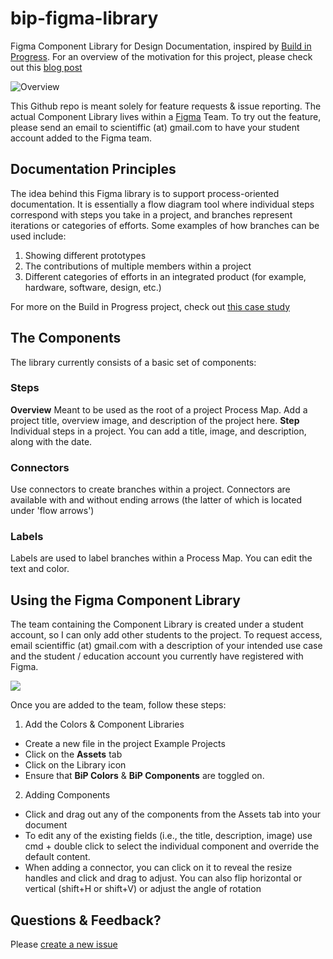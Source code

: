 # bip-figma-library
Figma Component Library for Design Documentation, inspired by [Build in Progress](http://buildinprogress.media.mit.edu/).
For an overview of the motivation for this project, please check out this [blog post](https://medium.com/@scientiffic/a-figma-library-for-design-documentation-db0fc2121479)

![Overview](https://miro.medium.com/max/1400/1*xXM0llLX_7AMYoLFbSHk3w.png)

This Github repo is meant solely for feature requests & issue reporting.  The actual Component Library lives within a [Figma](https://www.figma.com/) Team.  To try out the feature, please send an email to scientiffic (at) gmail.com to have your student account added to the Figma team.

## Documentation Principles
The idea behind this Figma library is to support process-oriented documentation.  It is essentially a flow diagram tool where individual steps correspond with steps you take in a project, and branches represent iterations or categories of efforts.  Some examples of how branches can be used include:

1. Showing different prototypes 
2. The contributions of multiple members within a project
3. Different categories of efforts in an integrated product (for example, hardware, software, design, etc.)

For more on the Build in Progress project, check out [this case study](https://tifftseng.com/bip/)

## The Components

The library currently consists of a basic set of components:

### Steps
**Overview** Meant to be used as the root of a project Process Map.  Add a project title, overview image, and description of the project here.
**Step** Individual steps in a project. You can add a title, image, and description, along with the date.

### Connectors
Use connectors to create branches within a project.  Connectors are available with and without ending arrows (the latter of which is located under 'flow arrows')

### Labels
Labels are used to label branches within a Process Map.  You can edit the text and color.

## Using the Figma Component Library  
The team containing the Component Library is created under a student account, so I can only add other students to the project.  To request access, email scientiffic (at) gmail.com with a description of your intended use case and the student / education account you currently have registered with Figma.

![](https://www.dropbox.com/s/9zdkx932qqeatzr/Screen%20Shot%202020-03-27%20at%202.38.21%20PM.png?raw=1)

Once you are added to the team, follow these steps:
1. Add the Colors & Component Libraries
* Create a new file in the project Example Projects
* Click on the **Assets** tab
* Click on the Library icon
* Ensure that **BiP Colors** & **BiP Components** are toggled on.

2. Adding Components
* Click and drag out any of the components from the Assets tab into your document
* To edit any of the existing fields (i.e., the title, description, image) use cmd + double click to select the individual component and override the default content.
* When adding a connector, you can click on it to reveal the resize handles and click and drag to adjust.  You can also flip horizontal or vertical (shift+H or shift+V) or adjust the angle of rotation

## Questions & Feedback?
Please [create a new issue](https://www.dropbox.com/s/9zdkx932qqeatzr/Screen%20Shot%202020-03-27%20at%202.38.21%20PM.png?dl=0)
